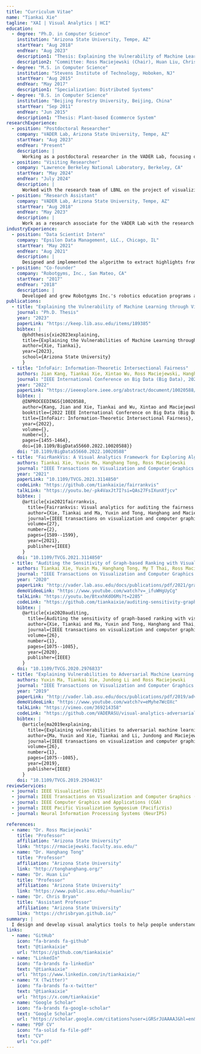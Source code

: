 ```yaml
---
title: "Curriculum Vitae"
name: "Tiankai Xie"
tagline: "XAI | Visual Analytics | HCI"
education:
  - degree: "Ph.D. in Computer Science"
    institution: "Arizona State University, Tempe, AZ"
    startYear: "Aug 2018"
    endYear: "Aug 2023"
    description1: "Thesis: Explaining the Vulnerability of Machine Learning through Visual Analytics"
    description2: "Committee: Ross Maciejewski (Chair), Huan Liu, Chris Bryan, Hanghang Tong"
  - degree: "M.S. in Computer Science"
    institution: "Stevens Institute of Technology, Hoboken, NJ"
    startYear: "Aug 2015"
    endYear: "May 2017"
    description1: "Specialization: Distributed Systems"
  - degree: "B.S. in Computer Science"
    institution: "Beijing Forestry University, Beijing, China"
    startYear: "Sep 2011"
    endYear: "Jun 2015"
    description1: "Thesis: Plant-based Ecommerce System"
researchExperience:
  - position: "Postdoctoral Researcher"
    company: "VADER Lab, Arizona State University, Tempe, AZ"
    startYear: "Aug 2023"
    endYear: "Present"
    description: |
      Working as a postdoctoral researcher in the VADER Lab, focusing on variety research topics, including Visualization Authoring System, Topological Data Analysis, Machine Learning Security and Privacy, and Explainable AI, etc. Mentoring graduate and undergraduate students.
  - position: "Visiting Researcher"
    company: "Lawrence Berkeley National Laboratory, Berkeley, CA"
    startYear: "May 2024"
    endYear: "July 2024"
    description: |
      Worked with the research team of LBNL on the project of visualizing the high-dimensional functions for scientific machine learning.
  - position: "Research Assistant"
    company: "VADER Lab, Arizona State University, Tempe, AZ"
    startYear: "Aug 2018"
    endYear: "May 2023"
    description: |
      Work as a research associate for the VADER Lab with the research topics in Explainable AI and Visual Analytics. Current dissertation topic is Explaining the vulnerabilities of machine learning models through visual analytics. Passed dissertation prospectus in Fall 2021.
industryExperience:
  - position: "Data Scientist Intern"
    company: "Epsilon Data Management, LLC., Chicago, IL"
    startYear: "May 2021"
    endYear: "Aug 2021"
    description: |
      Designed and implemented the algorithm to extract highlights from the aggregated audience data across 2500+ companies. Designed, implemented and integrated the Intelligent Audience Profile (IAP) visualization view driven by the designed highlighting algorithm into the DiME visual analytics platform.
  - position: "Co-founder"
    company: "Robotgyms, Inc., San Mateo, CA"
    startYear: "2017"
    endYear: "2018"
    description: |
      Developed and grew Robotgyms Inc.'s robotics education programs as a co-founder from scratch. Created a comprehensive, systematic robotics curriculum tailored for K-12 students, which included over 50 engaging hands-on projects. Organized the curriculum and established effective facility management methods to ensure smooth operations across multiple class locations. Developed online resources to support students' offline assignments and delivered weekly lectures to classes of more than 100 students. Collaborated with partners to drive sign-ups for the robotics summer camp program through SEO and SMO strategies, resulting in over 200 enrollments and contributing to a substantial 40% quarter-on-quarter revenue increase for the company.
publications:
  - title: "Explaining the Vulnerability of Machine Learning through Visual Analytics"
    journal: "Ph.D. Thesis"
    year: "2023"
    paperLink: "https://keep.lib.asu.edu/items/189385"
    bibtex: |
      @phdthesis{xie2023explaining,
      title={Explaining the Vulnerabilities of Machine Learning through Visual Analytics},
      author={Xie, Tiankai},
      year={2023},
      school={Arizona State University}
      }
  - title: "InfoFair: Information-Theoretic Intersectional Fairness"
    authors: Jian Kang, Tiankai Xie, Xintao Wu, Ross Maciejewski, Hanghang Tong
    journal: "IEEE International Conference on Big Data (Big Data), 2022"
    year: "2022"
    paperLink: "https://ieeexplore.ieee.org/abstract/document/10020588/"
    bibtex: |
      @INPROCEEDINGS{10020588,
      author={Kang, Jian and Xie, Tiankai and Wu, Xintao and Maciejewski, Ross and Tong, Hanghang},
      booktitle={2022 IEEE International Conference on Big Data (Big Data)}, 
      title={InfoFair: Information-Theoretic Intersectional Fairness}, 
      year={2022},
      volume={},
      number={},
      pages={1455-1464},
      doi={10.1109/BigData55660.2022.10020588}}
    doi: "10.1109/BigData55660.2022.10020588"
  - title: "FairRankVis: A Visual Analytics Framework for Exploring Algorithmic Fairness in Graph Mining Models"
    authors: Tiankai Xie, Yuxin Ma, Hanghang Tong, Ross Maciejewski
    journal: "IEEE Transactions on Visualization and Computer Graphics (TVCG), 2021"
    year: "2021"
    paperLink: "10.1109/TVCG.2021.3114850"
    codeLink: "https://github.com/tiankaixie/fairrankvis"
    talkLink: "https://youtu.be/-pk4VaxJt7I?si=QAs27FsIXunXfjcv"
    bibtex: |
      @article{xie2021fairrankvis,
        title={Fairrankvis: Visual analytics for auditing the fairness of graph-based ranking},
        author={Xie, Tiankai and Ma, Yuxin and Tong, Hanghang and Maciejewski, Ross},
        journal={IEEE transactions on visualization and computer graphics},
        volume={27},
        number={2},
        pages={1589--1599},
        year={2021},
        publisher={IEEE}
      }
    doi: "10.1109/TVCG.2021.3114850"
  - title: "Auditing the Sensitivity of Graph-based Ranking with Visual Analytics"
    authors: Tiankai Xie, Yuxin Ma, Hanghang Tong, My T Thai, Ross Maciejewski
    journal: "IEEE Transactions on Visualization and Computer Graphics (TVCG), 2020"
    year: "2020"
    paperLink: "http://vader.lab.asu.edu/docs/publications/pdf/2021/graph-sensitivity.pdf"
    demoVideoLink: "https://www.youtube.com/watch?v=_ifuWHgUyCg"
    talkLink: "https://youtu.be/BtxxhKdO6Ms?t=2285"
    codeLink: "https://github.com/tiankaixie/auditing-sensitivity-graph-ranking"
    bibtex: |
      @article{xie2020auditing,
        title={Auditing the sensitivity of graph-based ranking with visual analytics},
        author={Xie, Tiankai and Ma, Yuxin and Tong, Hanghang and Thai, My T and Maciejewski, Ross},
        journal={IEEE transactions on visualization and computer graphics},
        volume={26},
        number={1},
        pages={1075--1085},
        year={2020},
        publisher={IEEE}
      }
    doi: "10.1109/TVCG.2020.2976833"
  - title: "Explaining Vulnerabilities to Adversarial Machine Learning through Visual Analytics"
    authors: Yuxin Ma, Tiankai Xie, Jundong Li and Ross Maciejewski
    journal: "IEEE Transactions on Visualization and Computer Graphics (TVCG), Vancouver, Canada, 2019"
    year: "2019"
    paperLink: "http://vader.lab.asu.edu/docs/publications/pdf/2019/adva.pdf"
    demoVideoLink: "https://www.youtube.com/watch?v=eMyhe7WcOXc"
    talkLink: "https://vimeo.com/369214358"
    codeLink: "https://github.com/VADERASU/visual-analytics-adversarial-attacks"
    bibtex: |
      @article{ma2019explaining,
        title={Explaining vulnerabilities to adversarial machine learning through visual analytics},
        author={Ma, Yuxin and Xie, Tiankai and Li, Jundong and Maciejewski, Ross},
        journal={IEEE transactions on visualization and computer graphics},
        volume={26},
        number={1},
        pages={1075--1085},
        year={2019},
        publisher={IEEE}
      }
    doi: "10.1109/TVCG.2019.2934631"
reviewServices:
  - journal: IEEE Visualization (VIS)
  - journal: IEEE Transactions on Visualization and Computer Graphics (TVCG)
  - journal: IEEE Computer Graphics and Applications (CGA)
  - journal: IEEE Pacific Visualization Symposium (PacificVis)
  - journal: Neural Information Processing Systems (NeurIPS)

references:
  - name: "Dr. Ross Maciejewski"
    title: "Professor"
    affiliation: "Arizona State University"
    link: "https://rmaciejewski.faculty.asu.edu/"
  - name: "Dr. Hanghang Tong"
    title: "Professor"
    affiliation: "Arizona State University"
    link: "http://tonghanghang.org/"
  - name: "Dr. Huan Liu"
    title: "Professor"
    affiliation: "Arizona State University"
    link: "https://www.public.asu.edu/~huanliu/"
  - name: "Dr. Chris Bryan"
    title: "Assistant Professor"
    affiliation: "Arizona State University"
    link: "https://chrisbryan.github.io/"
summary: |
  I design and develop visual analytics tools to help people understand and reason about machine learning models. My research interests include Visual Analytics, Explainable AI, and Human-Computer Interaction. My goal is to make machine learning more transparent, fair, and understandable for everyone so that we can build more trustworthy and equitable AI systems.
links:
  - name: "GitHub"
    icon: "fa-brands fa-github"
    text: "@tiankaixie"
    url: "https://github.com/tiankaixie"
  - name: "LinkedIn"
    icon: "fa-brands fa-linkedin"
    text: "@tiankaixie"
    url: "https://www.linkedin.com/in/tiankaixie/"
  - name: "X (Twitter)"
    icon: "fa-brands fa-x-twitter"
    text: "@tiankaixie"
    url: "https://x.com/tiankaixie"
  - name: "Google Scholar"
    icon: "fa-brands fa-google-scholar"
    text: "Google Scholar"
    url: "https://scholar.google.com/citations?user=iGRSrJUAAAAJ&hl=en&inst=1960582506653781529&oi=ao"
  - name: "PDF CV"
    icon: "fa-solid fa-file-pdf"
    text: "CV"
    url: "cv.pdf"
---
```

